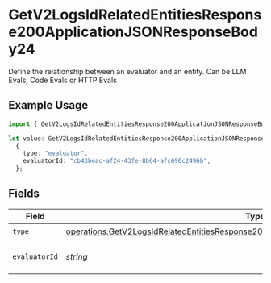 # GetV2LogsIdRelatedEntitiesResponse200ApplicationJSONResponseBody24

Define the relationship between an evaluator and an entity. Can be LLM Evals, Code Evals or HTTP Evals

## Example Usage

```typescript
import { GetV2LogsIdRelatedEntitiesResponse200ApplicationJSONResponseBody24 } from "orq-poc-typescript-multi-env-version/models/operations";

let value: GetV2LogsIdRelatedEntitiesResponse200ApplicationJSONResponseBody24 =
  {
    type: "evaluator",
    evaluatorId: "cb43beac-af24-43fe-8b64-afc690c2496b",
  };
```

## Fields

| Field                                                                                                                                                                                              | Type                                                                                                                                                                                               | Required                                                                                                                                                                                           | Description                                                                                                                                                                                        |
| -------------------------------------------------------------------------------------------------------------------------------------------------------------------------------------------------- | -------------------------------------------------------------------------------------------------------------------------------------------------------------------------------------------------- | -------------------------------------------------------------------------------------------------------------------------------------------------------------------------------------------------- | -------------------------------------------------------------------------------------------------------------------------------------------------------------------------------------------------- |
| `type`                                                                                                                                                                                             | [operations.GetV2LogsIdRelatedEntitiesResponse200ApplicationJSONResponseBody2Evals14Type](../../models/operations/getv2logsidrelatedentitiesresponse200applicationjsonresponsebody2evals14type.md) | :heavy_check_mark:                                                                                                                                                                                 | N/A                                                                                                                                                                                                |
| `evaluatorId`                                                                                                                                                                                      | *string*                                                                                                                                                                                           | :heavy_check_mark:                                                                                                                                                                                 | The id of the resource                                                                                                                                                                             |